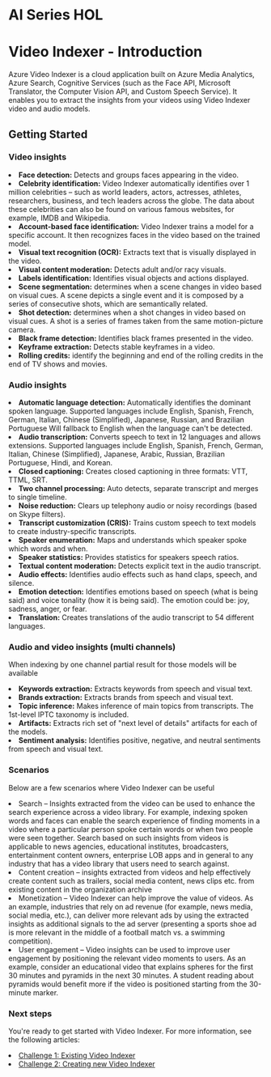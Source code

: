 <h1>AI Series HOL</h1>
<h1>Video Indexer - Introduction</h1>
<p>Azure Video Indexer is a cloud application built on Azure Media Analytics, Azure Search, Cognitive Services (such as the Face API, Microsoft Translator, the Computer Vision API, and Custom Speech Service). It enables you to extract the insights from your videos using Video Indexer video and audio models.</p>
<h2>Getting Started</h2>
<h3>Video insights</h3>
<li><b>Face detection:</b> Detects and groups faces appearing in the video.</li>
<li><b>Celebrity identification:</b> Video Indexer automatically identifies over 1 million celebrities – such as world leaders, actors, actresses, athletes, researchers, business, and tech leaders across the globe. The data about these celebrities can also be found on various famous websites, for example, IMDB and Wikipedia.</li>
<li><b>Account-based face identification:</b> Video Indexer trains a model for a specific account. It then recognizes faces in the video based on the trained model.</li>
<li><b>Visual text recognition (OCR):</b> Extracts text that is visually displayed in the video.</li>
<li><b>Visual content moderation:</b> Detects adult and/or racy visuals.</li>
<li><b>Labels identification:</b> Identifies visual objects and actions displayed.</li>
<li><b>Scene segmentation:</b> determines when a scene changes in video based on visual cues. A scene depicts a single event and it is composed by a series of consecutive shots, which are semantically related.</li>
<li><b>Shot detection:</b> determines when a shot changes in video based on visual cues. A shot is a series of frames taken from the same motion-picture camera. </li>
<li><b>Black frame detection:</b> Identifies black frames presented in the video.</li>
<li><b>Keyframe extraction:</b> Detects stable keyframes in a video.</li>
<li><b>Rolling credits:</b> identify the beginning and end of the rolling credits in the end of TV shows and movies.</li>
<h3>Audio insights</h3>
<li><b>Automatic language detection:</b> Automatically identifies the dominant spoken language. Supported languages include English, Spanish, French, German, Italian, Chinese (Simplified), Japanese, Russian, and Brazilian Portuguese Will fallback to English when the language can't be detected.</li>
<li><b>Audio transcription:</b> Converts speech to text in 12 languages and allows extensions. Supported languages include English, Spanish, French, German, Italian, Chinese (Simplified), Japanese, Arabic, Russian, Brazilian Portuguese, Hindi, and Korean.</li>
<li><b>Closed captioning:</b> Creates closed captioning in three formats: VTT, TTML, SRT.</li>
<li><b>Two channel processing:</b> Auto detects, separate transcript and merges to single timeline.</li>
<li><b>Noise reduction:</b> Clears up telephony audio or noisy recordings (based on Skype filters).</li>
<li><b>Transcript customization (CRIS):</b> Trains custom speech to text models to create industry-specific transcripts. </li>
<li><b>Speaker enumeration:</b> Maps and understands which speaker spoke which words and when.</li>
<li><b>Speaker statistics:</b> Provides statistics for speakers speech ratios.</li>
<li><b>Textual content moderation:</b> Detects explicit text in the audio transcript.</li>
<li><b>Audio effects:</b> Identifies audio effects such as hand claps, speech, and silence.</li>
<li><b>Emotion detection:</b> Identifies emotions based on speech (what is being said) and voice tonality (how it is being said). The emotion could be: joy, sadness, anger, or fear.</li>
<li><b>Translation:</b> Creates translations of the audio transcript to 54 different languages.</li>
<h3>Audio and video insights (multi channels)</h3>
<p>When indexing by one channel partial result for those models will be available</p>
<li><b>Keywords extraction:</b> Extracts keywords from speech and visual text.</li>
<li><b>Brands extraction:</b> Extracts brands from speech and visual text.</li>
<li><b>Topic inference:</b> Makes inference of main topics from transcripts. The 1st-level IPTC taxonomy is included.</li>
<li><b>Artifacts:</b> Extracts rich set of "next level of details" artifacts for each of the models.</li>
<li><b>Sentiment analysis:</b> Identifies positive, negative, and neutral sentiments from speech and visual text.</li>
<h3>Scenarios</h3>
<p>Below are a few scenarios where Video Indexer can be useful</p>
<li>Search – Insights extracted from the video can be used to enhance the search experience across a video library. For example, indexing spoken words and faces can enable the search experience of finding moments in a video where a particular person spoke certain words or when two people were seen together. Search based on such insights from videos is applicable to news agencies, educational institutes, broadcasters, entertainment content owners, enterprise LOB apps and in general to any industry that has a video library that users need to search against.</li>
<li>Content creation – insights extracted from videos and help effectively create content such as trailers, social media content, news clips etc. from existing content in the organization archive</li>
<li>Monetization – Video Indexer can help improve the value of videos. As an example, industries that rely on ad revenue (for example, news media, social media, etc.), can deliver more relevant ads by using the extracted insights as additional signals to the ad server (presenting a sports shoe ad is more relevant in the middle of a football match vs. a swimming competition).</li>
<li>User engagement – Video insights can be used to improve user engagement by positioning the relevant video moments to users. As an example, consider an educational video that explains spheres for the first 30 minutes and pyramids in the next 30 minutes. A student reading about pyramids would benefit more if the video is positioned starting from the 30-minute marker.</li>
<h3>Next steps</h3>
<p>You're ready to get started with Video Indexer. For more information, see the following articles:</p>
<li><a href="">Challenge 1: Existing Video Indexer</a></li>
<li><a href="">Challenge 2: Creating new Video Indexer</a></li>
